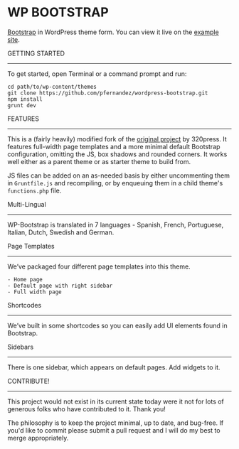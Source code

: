 WP BOOTSTRAP
===================

[Bootstrap](http://getbootstrap.com) in WordPress theme form. You can view it live on the [example site](http://base.artsdigital.co).


GETTING STARTED
_______________

To get started, open Terminal or a command prompt and run:

	cd path/to/wp-content/themes
	git clone https://github.com/pfernandez/wordpress-bootstrap.git
	npm install
	grunt dev

FEATURES
________

This is a (fairly heavily) modified fork of the [original project](https://github.com/320press/wordpress-bootstrap) by 320press. It features full-width page templates and a more minimal default Bootstrap configuration, omitting the JS, box shadows and rounded corners. It works well either as a parent theme or as starter theme to build from.

JS files can be added on an as-needed basis by either uncommenting them in `Gruntfile.js` and recompiling, or by enqueuing them in a child theme's `functions.php` file.

Multi-Lingual
_____________

WP-Bootstrap is translated in 7 languages - Spanish, French, Portuguese, Italian, Dutch, Swedish and German. 

Page Templates
______________

We’ve packaged four different page templates into this theme.

    - Home page
    - Default page with right sidebar
    - Full width page

Shortcodes
__________

We’ve built in some shortcodes so you can easily add UI elements found in Bootstrap.

Sidebars
________

There is one sidebar, which appears on default pages. Add widgets to it.

CONTRIBUTE!
___________

This project would not exist in its current state today were it not for lots of generous folks who have contributed to it. Thank you! 

The philosophy is to keep the project minimal, up to date, and bug-free. If you'd like to commit please submit a pull request and I will do my best to merge appropriately. 
